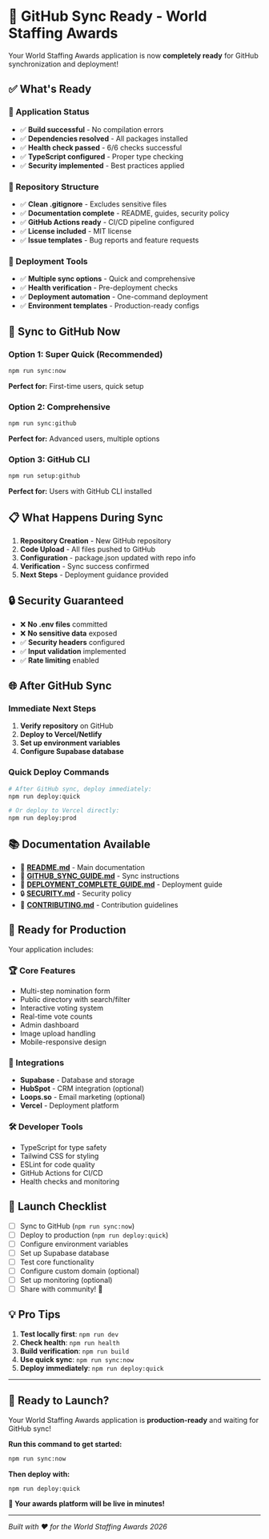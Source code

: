 # 🎉 GitHub Sync Ready - World Staffing Awards

Your World Staffing Awards application is now **completely ready** for GitHub synchronization and deployment!

## ✅ What's Ready

### 🔧 Application Status
- ✅ **Build successful** - No compilation errors
- ✅ **Dependencies resolved** - All packages installed
- ✅ **Health check passed** - 6/6 checks successful
- ✅ **TypeScript configured** - Proper type checking
- ✅ **Security implemented** - Best practices applied

### 📁 Repository Structure
- ✅ **Clean .gitignore** - Excludes sensitive files
- ✅ **Documentation complete** - README, guides, security policy
- ✅ **GitHub Actions ready** - CI/CD pipeline configured
- ✅ **License included** - MIT license
- ✅ **Issue templates** - Bug reports and feature requests

### 🚀 Deployment Tools
- ✅ **Multiple sync options** - Quick and comprehensive
- ✅ **Health verification** - Pre-deployment checks
- ✅ **Deployment automation** - One-command deployment
- ✅ **Environment templates** - Production-ready configs

## 🎯 Sync to GitHub Now

### Option 1: Super Quick (Recommended)
```bash
npm run sync:now
```
**Perfect for:** First-time users, quick setup

### Option 2: Comprehensive
```bash
npm run sync:github
```
**Perfect for:** Advanced users, multiple options

### Option 3: GitHub CLI
```bash
npm run setup:github
```
**Perfect for:** Users with GitHub CLI installed

## 📋 What Happens During Sync

1. **Repository Creation** - New GitHub repository
2. **Code Upload** - All files pushed to GitHub
3. **Configuration** - package.json updated with repo info
4. **Verification** - Sync success confirmed
5. **Next Steps** - Deployment guidance provided

## 🔒 Security Guaranteed

- ❌ **No .env files** committed
- ❌ **No sensitive data** exposed
- ✅ **Security headers** configured
- ✅ **Input validation** implemented
- ✅ **Rate limiting** enabled

## 🌐 After GitHub Sync

### Immediate Next Steps
1. **Verify repository** on GitHub
2. **Deploy to Vercel/Netlify** 
3. **Set up environment variables**
4. **Configure Supabase database**

### Quick Deploy Commands
```bash
# After GitHub sync, deploy immediately:
npm run deploy:quick

# Or deploy to Vercel directly:
npm run deploy:prod
```

## 📚 Documentation Available

- 📖 **[README.md](./README.md)** - Main documentation
- 🔄 **[GITHUB_SYNC_GUIDE.md](./GITHUB_SYNC_GUIDE.md)** - Sync instructions
- 🚀 **[DEPLOYMENT_COMPLETE_GUIDE.md](./DEPLOYMENT_COMPLETE_GUIDE.md)** - Deployment guide
- 🔒 **[SECURITY.md](./SECURITY.md)** - Security policy
- 🤝 **[CONTRIBUTING.md](./CONTRIBUTING.md)** - Contribution guidelines

## 🎊 Ready for Production

Your application includes:

### 🏆 Core Features
- Multi-step nomination form
- Public directory with search/filter
- Interactive voting system
- Real-time vote counts
- Admin dashboard
- Image upload handling
- Mobile-responsive design

### 🔌 Integrations
- **Supabase** - Database and storage
- **HubSpot** - CRM integration (optional)
- **Loops.so** - Email marketing (optional)
- **Vercel** - Deployment platform

### 🛠 Developer Tools
- TypeScript for type safety
- Tailwind CSS for styling
- ESLint for code quality
- GitHub Actions for CI/CD
- Health checks and monitoring

## 🚀 Launch Checklist

- [ ] Sync to GitHub (`npm run sync:now`)
- [ ] Deploy to production (`npm run deploy:quick`)
- [ ] Configure environment variables
- [ ] Set up Supabase database
- [ ] Test core functionality
- [ ] Configure custom domain (optional)
- [ ] Set up monitoring (optional)
- [ ] Share with community! 🎉

## 💡 Pro Tips

1. **Test locally first**: `npm run dev`
2. **Check health**: `npm run health`
3. **Build verification**: `npm run build`
4. **Use quick sync**: `npm run sync:now`
5. **Deploy immediately**: `npm run deploy:quick`

---

## 🎯 Ready to Launch?

Your World Staffing Awards application is **production-ready** and waiting for GitHub sync!

**Run this command to get started:**

```bash
npm run sync:now
```

**Then deploy with:**

```bash
npm run deploy:quick
```

**🌟 Your awards platform will be live in minutes!**

---

*Built with ❤️ for the World Staffing Awards 2026*